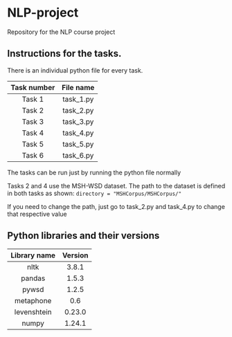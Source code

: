 # NLP-project
Repository for the NLP course project

## Instructions for the tasks.
There is an individual python file for every task.

| Task number | File name |
| :---------: | :-------: |
|   Task 1    | task_1.py |
|   Task 2    | task_2.py |
|   Task 3    | task_3.py |
|   Task 4    | task_4.py |
|   Task 5    | task_5.py |
|   Task 6    | task_6.py |

The tasks can be run just by running the python file normally

Tasks 2 and 4 use the MSH-WSD dataset. The path to the dataset is defined in both tasks as shown: `directory = "MSHCorpus/MSHCorpus/"`

If you need to change the path, just go to task_2.py and task_4.py to change that respective value 

## Python libraries and their versions
| Library name | Version |
| :----------: | :-----: |
|     nltk     |  3.8.1  |
|    pandas    |  1.5.3  |
|     pywsd    |  1.2.5  |
|   metaphone  |   0.6   |
| levenshtein  |  0.23.0 |
|    numpy     |  1.24.1 |